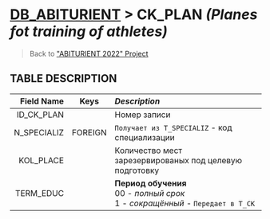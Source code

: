 # [DB_ABITURIENT](../db_abiturient_2022.md) > CK_PLAN *(Planes fot training of athletes)*

> Back to ["ABITURIENT 2022" Project](../../../../README.md)

## **TABLE DESCRIPTION**

| **Field Name** |  Keys   | *Description*                                                                          |
|---------------:|:-------:|:---------------------------------------------------------------------------------------|
|     ID_CK_PLAN |         | Номер записи                                                                           |
|    N_SPECIALIZ | FOREIGN | `Получает из T_SPECIALIZ` - код специализации                                          |
|      KOL_PLACE |         | Количество мест зарезервированых под целевую подготовку                                |
|      TERM_EDUC |         | **Период обучения**</br>00 - *полный срок*</br>1 - *сокращённый* - `Передает в T_CK`   |